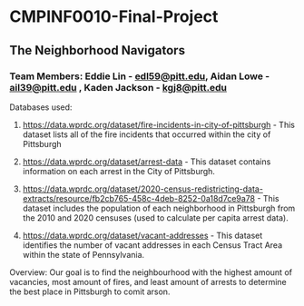 # CMPINF0010-Final-Project
## The Neighborhood Navigators
### Team Members: Eddie Lin - edl59@pitt.edu, Aidan Lowe - ail39@pitt.edu , Kaden Jackson - kgj8@pitt.edu
Databases used:
1. https://data.wprdc.org/dataset/fire-incidents-in-city-of-pittsburgh - This dataset lists all of the fire incidents that occurred within the city of Pittsburgh

2. https://data.wprdc.org/dataset/arrest-data - This dataset contains information on each arrest in the City of Pittsburgh.
   
3. https://data.wprdc.org/dataset/2020-census-redistricting-data-extracts/resource/fb2cb765-458c-4deb-8252-0a18d7ce9a78 - This dataset includes the population of each neighborhood in Pittsburgh from the 2010 and 2020 censuses (used to calculate per capita arrest data).

4. https://data.wprdc.org/dataset/vacant-addresses - This dataset identifies the number of vacant addresses in each Census Tract Area within the state of Pennsylvania.

Overview: Our goal is to find the neighbourhood with the highest amount of vacancies, most amount of fires, and least amount of arrests to determine the best place in Pittsburgh to comit arson.
